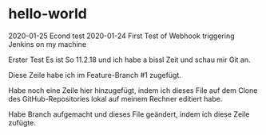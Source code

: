 ﻿# hello-world

2020-01-25 Econd test
2020-01-24 First Test of Webhook triggering Jenkins on my machine


Erster Test
Es ist So 11.2.18 und ich habe a bissl Zeit und schau mir Git an.

Diese Zeile habe ich im Feature-Branch #1 zugefügt.

Habe noch eine Zeile hier hinzugefügt, indem ich dieses File auf dem Clone des GitHub-Repositories lokal auf meinem Rechner editiert habe.

Habe Branch aufgemacht und dieses File geändert, indem ich diese Zeile zufügte.
